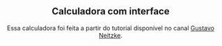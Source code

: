 <div align = "center">
  
#
## Calculadora com interface

Essa calculadora foi feita a partir do tutorial disponível no canal [Gustavo Neitzke](https://www.youtube.com/@GustavoNeitzke).
   </div>
